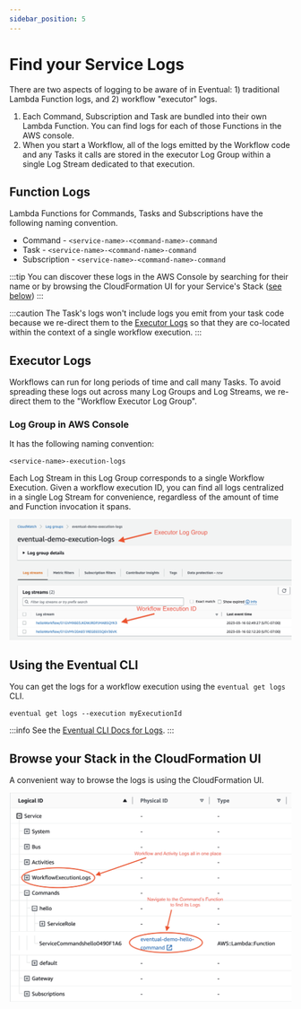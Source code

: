 ```yaml
---
sidebar_position: 5
---
```


# Find your Service Logs

There are two aspects of logging to be aware of in Eventual: 1) traditional Lambda Function logs, and 2) workflow "executor" logs.

1. Each Command, Subscription and Task are bundled into their own Lambda Function. You can find logs for each of those Functions in the AWS console.
2. When you start a Workflow, all of the logs emitted by the Workflow code and any Tasks it calls are stored in the executor Log Group within a single Log Stream dedicated to that execution.

## Function Logs

Lambda Functions for Commands, Tasks and Subscriptions have the following naming convention.

- Command - `<service-name>-<command-name>-command`
- Task - `<service-name>-<command-name>-command`
- Subscription - `<service-name>-<command-name>-command`

:::tip
You can discover these logs in the AWS Console by searching for their name or by browsing the CloudFormation UI for your Service's Stack ([see below](#browse-your-stack-in-the-cloudformation-ui))
:::

:::caution
The Task's logs won't include logs you emit from your task code because we re-direct them to the [Executor Logs](#executor-logs) so that they are co-located within the context of a single workflow execution.
:::

## Executor Logs

Workflows can run for long periods of time and call many Tasks. To avoid spreading these logs out across many Log Groups and Log Streams, we re-direct them to the "Workflow Executor Log Group".

### Log Group in AWS Console

It has the following naming convention:

```
<service-name>-execution-logs
```

Each Log Stream in this Log Group corresponds to a single Workflow Execution. Given a workflow execution ID, you can find all logs centralized in a single Log Stream for convenience, regardless of the amount of time and Function invocation it spans.

![](./workflow-executor-logs.png)

## Using the Eventual CLI

You can get the logs for a workflow execution using the `eventual get logs` CLI.

```
eventual get logs --execution myExecutionId
```

:::info
See the [Eventual CLI Docs for Logs](../reference/cli.md#logs).
:::

## Browse your Stack in the CloudFormation UI

A convenient way to browse the logs is using the CloudFormation UI.

![](./cfn-ui-logs.png)
